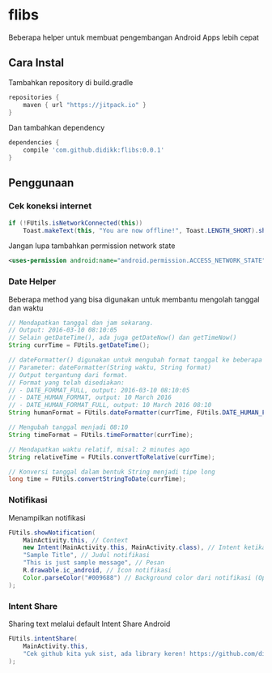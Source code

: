 # flibs
Beberapa helper untuk membuat pengembangan Android Apps lebih cepat

## Cara Instal
Tambahkan repository di build.gradle
```gradle
repositories {
    maven { url "https://jitpack.io" }
}
```

Dan tambahkan dependency
```gradle
dependencies {
    compile 'com.github.didikk:flibs:0.0.1'
}
```
## Penggunaan

### Cek koneksi internet
```java
if (!FUtils.isNetworkConnected(this))
    Toast.makeText(this, "You are now offline!", Toast.LENGTH_SHORT).show();
```

Jangan lupa tambahkan permission network state
```xml
<uses-permission android:name="android.permission.ACCESS_NETWORK_STATE"/>
```

### Date Helper
Beberapa method yang bisa digunakan untuk membantu mengolah tanggal dan waktu
```java
// Mendapatkan tanggal dan jam sekarang.
// Output: 2016-03-10 08:10:05
// Selain getDateTime(), ada juga getDateNow() dan getTimeNow()
String currTime = FUtils.getDateTime();

// dateFormatter() digunakan untuk mengubah format tanggal ke beberapa bentuk
// Parameter: dateFormatter(String waktu, String format)
// Output tergantung dari format.
// Format yang telah disediakan:
// - DATE_FORMAT_FULL, output: 2016-03-10 08:10:05
// - DATE_HUMAN_FORMAT, output: 10 March 2016
// - DATE_HUMAN_FORMAT_FULL, output: 10 March 2016 08:10
String humanFormat = FUtils.dateFormatter(currTime, FUtils.DATE_HUMAN_FORMAT_FULL);

// Mengubah tanggal menjadi 08:10
String timeFormat = FUtils.timeFormatter(currTime);

// Mendapatkan waktu relatif, misal: 2 minutes ago
String relativeTime = FUtils.convertToRelative(currTime);

// Konversi tanggal dalam bentuk String menjadi tipe long
long time = FUtils.convertStringToDate(currTime);
```

### Notifikasi
Menampilkan notifikasi
```java
FUtils.showNotification(
    MainActivity.this, // Context
    new Intent(MainActivity.this, MainActivity.class), // Intent ketika notifikasi diklik
    "Sample Title", // Judul notifikasi
    "This is just sample message", // Pesan
    R.drawable.ic_android, // Icon notifikasi
    Color.parseColor("#009688") // Background color dari notifikasi (Opsional)
);
```
### Intent Share
Sharing text melalui default Intent Share Android
```java
FUtils.intentShare(
    MainActivity.this, 
    "Cek github kita yuk sist, ada library keren! https://github.com/didikk/flibs"
);
```
